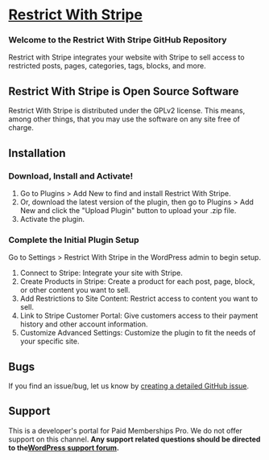 # [Restrict With Stripe](https://wordpress.org/plugin/restrict-with-stripe/) #

### Welcome to the Restrict With Stripe GitHub Repository

Restrict with Stripe integrates your website with Stripe to sell access to restricted posts, pages, categories, tags, blocks, and more.

## Restrict With Stripe is Open Source Software 

Restrict With Stripe is distributed under the GPLv2 license. This means, among other things, that you may use the software on any site free of charge.

## Installation ##

### Download, Install and Activate! ###
1. Go to Plugins > Add New to find and install Restrict With Stripe.
2. Or, download the latest version of the plugin, then go to Plugins > Add New and click the "Upload Plugin" button to upload your .zip file.
3. Activate the plugin.

### Complete the Initial Plugin Setup ###
Go to Settings > Restrict With Stripe in the WordPress admin to begin setup.

1. Connect to Stripe: Integrate your site with Stripe.
2. Create Products in Stripe: Create a product for each post, page, block, or other content you want to sell.
3. Add Restrictions to Site Content: Restrict access to content you want to sell.
4. Link to Stripe Customer Portal: Give customers access to their payment history and other account information.
5. Customize Advanced Settings: Customize the plugin to fit the needs of your specific site.

## Bugs ##
If you find an issue/bug, let us know by [creating a detailed GitHub issue](https://github.com/strangerstudios/restrict-with-stripe/issues/new).

## Support ##
This is a developer's portal for Paid Memberships Pro. We do not offer support on this channel. **Any support related questions should be directed to the[WordPress support forum](https://wordpress.org/support/plugin/restrict-with-stripe/).**
